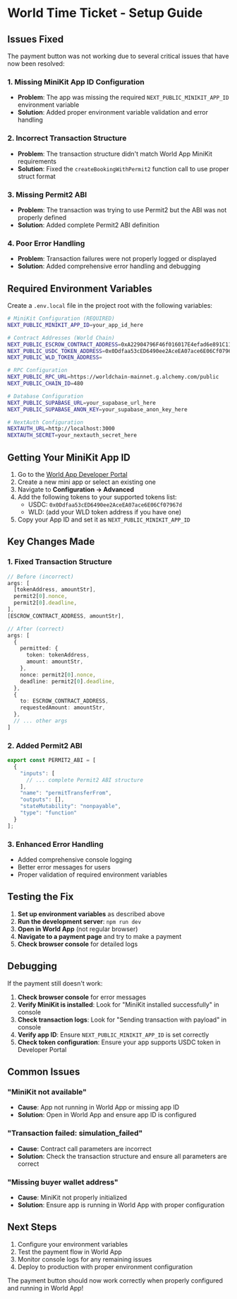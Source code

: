 # World Time Ticket - Setup Guide

## Issues Fixed

The payment button was not working due to several critical issues that have now been resolved:

### 1. **Missing MiniKit App ID Configuration**
- **Problem**: The app was missing the required `NEXT_PUBLIC_MINIKIT_APP_ID` environment variable
- **Solution**: Added proper environment variable validation and error handling

### 2. **Incorrect Transaction Structure**
- **Problem**: The transaction structure didn't match World App MiniKit requirements
- **Solution**: Fixed the `createBookingWithPermit2` function call to use proper struct format

### 3. **Missing Permit2 ABI**
- **Problem**: The transaction was trying to use Permit2 but the ABI was not properly defined
- **Solution**: Added complete Permit2 ABI definition

### 4. **Poor Error Handling**
- **Problem**: Transaction failures were not properly logged or displayed
- **Solution**: Added comprehensive error handling and debugging

## Required Environment Variables

Create a `.env.local` file in the project root with the following variables:

```bash
# MiniKit Configuration (REQUIRED)
NEXT_PUBLIC_MINIKIT_APP_ID=your_app_id_here

# Contract Addresses (World Chain)
NEXT_PUBLIC_ESCROW_CONTRACT_ADDRESS=0xA22904796F46f016017E4efad6e891C1106Fb44F
NEXT_PUBLIC_USDC_TOKEN_ADDRESS=0x0Ddfaa53cED6490ee2AceEA07ace6E06Cf07967d
NEXT_PUBLIC_WLD_TOKEN_ADDRESS=

# RPC Configuration
NEXT_PUBLIC_RPC_URL=https://worldchain-mainnet.g.alchemy.com/public
NEXT_PUBLIC_CHAIN_ID=480

# Database Configuration
NEXT_PUBLIC_SUPABASE_URL=your_supabase_url_here
NEXT_PUBLIC_SUPABASE_ANON_KEY=your_supabase_anon_key_here

# NextAuth Configuration
NEXTAUTH_URL=http://localhost:3000
NEXTAUTH_SECRET=your_nextauth_secret_here
```

## Getting Your MiniKit App ID

1. Go to the [World App Developer Portal](https://developer.worldcoin.org/)
2. Create a new mini app or select an existing one
3. Navigate to **Configuration → Advanced**
4. Add the following tokens to your supported tokens list:
   - USDC: `0x0Ddfaa53cED6490ee2AceEA07ace6E06Cf07967d`
   - WLD: (add your WLD token address if you have one)
5. Copy your App ID and set it as `NEXT_PUBLIC_MINIKIT_APP_ID`

## Key Changes Made

### 1. Fixed Transaction Structure
```typescript
// Before (incorrect)
args: [
  [tokenAddress, amountStr],
  permit2[0].nonce,
  permit2[0].deadline,
],
[ESCROW_CONTRACT_ADDRESS, amountStr],

// After (correct)
args: [
  {
    permitted: {
      token: tokenAddress,
      amount: amountStr,
    },
    nonce: permit2[0].nonce,
    deadline: permit2[0].deadline,
  },
  {
    to: ESCROW_CONTRACT_ADDRESS,
    requestedAmount: amountStr,
  },
  // ... other args
]
```

### 2. Added Permit2 ABI
```typescript
export const PERMIT2_ABI = [
  {
    "inputs": [
      // ... complete Permit2 ABI structure
    ],
    "name": "permitTransferFrom",
    "outputs": [],
    "stateMutability": "nonpayable",
    "type": "function"
  }
];
```

### 3. Enhanced Error Handling
- Added comprehensive console logging
- Better error messages for users
- Proper validation of required environment variables

## Testing the Fix

1. **Set up environment variables** as described above
2. **Run the development server**: `npm run dev`
3. **Open in World App** (not regular browser)
4. **Navigate to a payment page** and try to make a payment
5. **Check browser console** for detailed logs

## Debugging

If the payment still doesn't work:

1. **Check browser console** for error messages
2. **Verify MiniKit is installed**: Look for "MiniKit installed successfully" in console
3. **Check transaction logs**: Look for "Sending transaction with payload" in console
4. **Verify app ID**: Ensure `NEXT_PUBLIC_MINIKIT_APP_ID` is set correctly
5. **Check token configuration**: Ensure your app supports USDC token in Developer Portal

## Common Issues

### "MiniKit not available"
- **Cause**: App not running in World App or missing app ID
- **Solution**: Open in World App and ensure app ID is configured

### "Transaction failed: simulation_failed"
- **Cause**: Contract call parameters are incorrect
- **Solution**: Check the transaction structure and ensure all parameters are correct

### "Missing buyer wallet address"
- **Cause**: MiniKit not properly initialized
- **Solution**: Ensure app is running in World App with proper configuration

## Next Steps

1. Configure your environment variables
2. Test the payment flow in World App
3. Monitor console logs for any remaining issues
4. Deploy to production with proper environment configuration

The payment button should now work correctly when properly configured and running in World App!
